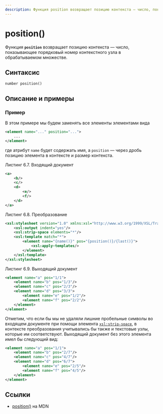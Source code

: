 ```yaml
---
description: Функция position возвращает позицию контекста — число, показывающее порядковый номер контекстного узла в обрабатываемом множестве
---
```


# position()

Функция **`position`** возвращает позицию контекста — число, показывающее порядковый номер контекстного узла в обрабатываемом множестве.

## Синтаксис

```
number position()
```

## Описание и примеры

### Пример

В этом примере мы будем заменять все элементы элементами вида

```xml
<element name="..." position="...">
    ...
</element>
```

где атрибут `name` будет содержать имя, a `position` — через дробь позицию элемента в контексте и размер контекста.

Листинг 6.7. Входящий документ

```xml
<a>
    <b/>
    <c/>
    <d>
        <e/>
        <f/>
    </d>
</a>
```

Листинг 6.8. Преобразование

```xml
<xsl:stylesheet version="1.0" xmlns:xsl="http://www.w3.org/1999/XSL/Transform">
    <xsl:output indent="yes"/>
    <xsl:strip-space elements="*"/>
    <xsl:template match="*">
        <element name="{name()}" pos="{position()}/{last()}">
            <xsl:apply-templates/>
        </element>
    </xsl:template>
</xsl:stylesheet>
```

Листинг 6.9. Выходящий документ

```xml
<element name="a" pos="1/1">
    <element name="b" pos="1/3"/>
    <element name="c" pos="2/3"/>
    <element name="d" pos="3/3">
        <element name="e" pos="1/2"/>
        <element name="f" pos="2/2"/>
    </element>
</element>
```

Отметим, что если бы мы не удаляли лишние пробельные символы во входящем документе при помощи элемента [`xsl:strip-space`](../xslt/xsl-strip-space.md), в контексте преобразования учитывались бы также и текстовые узлы, которые им соответствуют. Выходящий документ без этого элемента имел бы следующий вид:

```xml
<element name="a" pos="1/1">
    <element name="b" pos="2/7"/>
    <element name="c" pos="4/7"/>
    <element name="d" pos="6/7">
        <element name="e" pos="2/5"/>
        <element name="f" pos="4/5"/>
    </element>
</element>
```

## Ссылки

- [position()](https://developer.mozilla.org/en-US/docs/Web/XPath/Functions/position) на MDN
